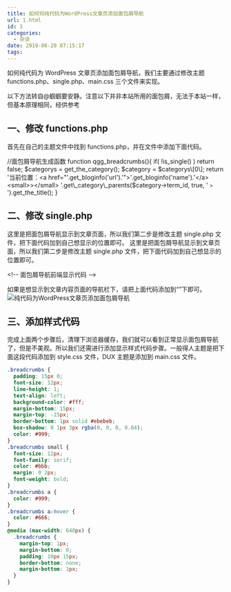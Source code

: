 ```yaml
---
title: 如何何纯代码为WordPress文章页添加面包屑导航
url: 1.html
id: 1
categories:
  - 杂谈
date: 2019-06-20 07:15:17
tags:
---
```


如何纯代码为 WordPress 文章页添加面包屑导航，我们主要通过修改主题 functions.php、single.php、main.css 三个文件来实现。

以下方法转自@蝈蝈要安静。注意以下并非本站所用的面包屑，无法于本站一样，但基本原理相同，经供参考

## 一、修改 functions.php

首先在自己的主题文件中找到 functions.php，并在文件中添加下面代码。

//面包屑导航生成函数
function qgg_breadcrumbs(){
if( !is_single() ) return false; $categorys = get\_the\_category(); $category = $categorys\[0\];
 return '当前位置：<a href="'.get_bloginfo('url').'">'.get_bloginfo('name').'</a> <small>></small> '.get\_category\_parents($category->term_id, true, ' <small>></small> ').get_the_title();
}

## 二、修改 single.php

这里是把面包屑导航显示到文章页面，所以我们第二步是修改主题 single.php 文件，把下面代码加到自己想显示的位置即可。
这里是把面包屑导航显示到文章页面，所以我们第二步是修改主题 single.php 文件，把下面代码加到自己想显示的位置即可。

<!\-\- 面包屑导航前端显示代码 -->

<div class="breadcrumbs">
 <div class="container"><?php echo qgg_breadcrumbs() ?></div>
</div>

如果是想显示到文章内容页面的导航栏下，请把上面代码添加到“<?php get_header(); ?>”下即可。
![纯代码为WordPress文章页添加面包屑导航](http://img.viapi.cn/wp/uploads/2018/04/20180405083159.jpg '纯代码为WordPress文章页添加面包屑导航')

## 三、添加样式代码

完成上面两个步骤后，清理下浏览器缓存，我们就可以看到正常显示面包屑导航了，但是不美观。所以我们还需进行添加显示样式代码步骤。一般得人主题是把下面这段代码添加到 style.css 文件，DUX 主题是添加到 main.css 文件。

```css
.breadcrumbs {
  padding: 15px 0;
  font-size: 12px;
  line-height: 1;
  text-align: left;
  background-color: #fff;
  margin-bottom: 15px;
  margin-top: -15px;
  border-bottom: 1px solid #ebebeb;
  box-shadow: 0 1px 3px rgba(0, 0, 0, 0.04);
  color: #999;
}
.breadcrumbs small {
  font-size: 12px;
  font-family: serif;
  color: #bbb;
  margin: 0 2px;
  font-weight: bold;
}
.breadcrumbs a {
  color: #999;
}
.breadcrumbs a:hover {
  color: #666;
}
@media (max-width: 640px) {
  .breadcrumbs {
    margin-top: 1px;
    margin-bottom: 0;
    padding: 10px 15px;
    border-bottom: none;
    margin-bottom: 1px;
  }
}
```
